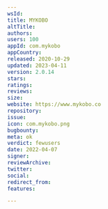 ```yaml
---
wsId: 
title: MYKOBO
altTitle: 
authors: 
users: 100
appId: com.mykobo
appCountry: 
released: 2020-10-29
updated: 2023-04-11
version: 2.0.14
stars: 
ratings: 
reviews: 
size: 
website: https://www.mykobo.co
repository: 
issue: 
icon: com.mykobo.png
bugbounty: 
meta: ok
verdict: fewusers
date: 2022-04-07
signer: 
reviewArchive: 
twitter: 
social: 
redirect_from: 
features: 

---
```



